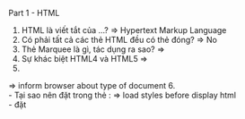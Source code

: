 Part 1 - HTML
1. HTML là viết tắt của ...?
=> Hypertext Markup Language 
2. Có phải tất cả các thẻ HTML đều có thẻ đóng? 
=> No
3. Thẻ Marquee là gì, tác dụng ra sao? 
=> 
4. Sự khác biệt HTML4 và HTML5
=> 
5. <!DOCTYPE>
=> inform browser about type of document
6.    
    - Tại sao nên đặt <link> trong thẻ <head></head>:
     => load styles before display html   
    - đặt <script> trước thẻ </body>: 
    => ensure document load before js execute its code
    - Ngoại lệ khi nào? 
    => when using frameworks or libraries 

7. HTML Sematic là gì? 
=> clearly define the content of elements, make code more readable and understandable for both humans and machines 
8. Kể tên các thẻ Semantic bạn biết? 
=> <head> <nav> <form> <table> <img> <section> ... 
=> not <div> or <span>
9. Trình bày cách làm việc (workflow) của bạn khi bạn tạo một trang web?
=> 
    - analyze the website 
    - identified the special elements/components whether can create or not
    - check the assests: color, font style, image, icon ...
    - check available framework/ libraries if not available, build components ourselve  
    - start coding 

Part 2- CSS
10. Position relative and absolute: 
    => an element with position relative as a parent element, and other element with position absolute will define its position based on parent: left, right, top, bottom of parent element  
11. CSS: Cascading Style Sheets
12. External Style Sheets:
=> pro: easy to manage, make html looked cleaner 
=> cons: can be override by inline or internal CSS 
13.  Có mấy cách để sử dụng CSS trên trang web?
=> 3 ways: external, internal, inline 
14. Phân biệt display: block và display: inline
=> display block: element with display block will start with a new line and take full width 
=> display inline: elements with display inline will stay next to each other 
15. Khác nhau giữa Class selector và Id selector?
=> class: can have many elements with same class name
=> id: it is unique for each element 
16. Hãy kể các breakpoints thông dụng. Viết 1 đoạn code thể hiện “Mobile first” và “PC first”
=> 1200px, 992px, 768px, 600px
    - @media only screen and (min-width:768px)
    - @media only screen and (max-width:900px)
17. Mặc định thuộc tính display trong thẻ div, span, ul là gì?
=> div, ul (display: block) & span (display: inline)
18. z-index dùng để làm gì?
=> set the priority of elements which one will be displayed on top of the other? the higher the more priority 
19. Cách nào để khôi phục thuộc tính mặc định của một đối tượng?
=> 

Part 3- JS
20. c
21. a
22. yes, case sensitive 
23. a
24. a 
25. b
26. b
27. b
28. a ..
